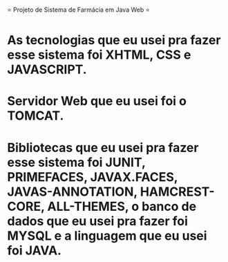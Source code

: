 ⭐️ Projeto de Sistema de Farmácia em Java Web ⭐️

# As tecnologias que eu usei pra fazer esse sistema foi XHTML, CSS e JAVASCRIPT.

# Servidor Web que eu usei foi o TOMCAT.

# Bibliotecas que eu usei pra fazer esse sistema foi JUNIT, PRIMEFACES, JAVAX.FACES, JAVAS-ANNOTATION, HAMCREST-CORE, ALL-THEMES, o banco de dados que eu usei pra fazer foi MYSQL e a linguagem que eu usei foi JAVA.
